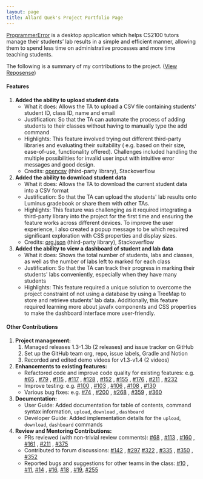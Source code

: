 ```yaml
---
layout: page
title: Allard Quek's Project Portfolio Page
---
```


[ProgrammerError](https://github.com/AY2122S1-CS2103-F09-3/tp) is a desktop application which helps CS2100 tutors manage
their students’ lab results in a simple and efficient manner, allowing them to spend less time on administrative
processes and more time teaching students.

The following is a summary of my contributions to the
project. ([View Reposense](https://nus-cs2103-ay2122s1.github.io/tp-dashboard/#breakdown=true&search=allardquek))

#### Features

1. **Added the ability to upload student data**
    - What it does: Allows the TA to upload a CSV file containing students' student ID, class ID, name and email
    - Justification: So that the TA can automate the process of adding students to their classes without having to
      manually type the add command
    - Highlights: This feature involved trying out different third-party libraries and evaluating their suitability (
      e.g. based on their size, ease-of-use, functionality offered). Challenges included handling the multiple
      possibilities for invalid user input with intuitive error messages and good design.
    - Credits: [opencsv](http://opencsv.sourceforge.net/) (third-party library), Stackoverflow
2. **Added the ability to download student data**
    - What it does: Allows the TA to download the current student data into a CSV format
    - Justification: So that the TA can upload the students' lab results onto Luminus gradebook or share them with other
      TAs.
    - Highlights: This feature was challenging as it required integrating a third-party library into the project for the
      first time and ensuring the feature works across different devices. To improve the user experience, I also created
      a popup message to be which required significant exploration with CSS properties and display sizes.
    - Credits: [org.json](https://mvnrepository.com/artifact/org.json/json) (third-party library), Stackoverflow
3. **Added the ability to view a dashboard of student and lab data**
    - What it does: Shows the total number of students, labs and classes, as well as the number of labs left to marked
      for each class
    - Justification: So that the TA can track their progress in marking their students' labs conveniently, especially
      when they have many students
    - Highlights: This feature required a unique solution to overcome the project constraint of not using a database
      by using a TreeMap to store and retrieve students' lab data. Additionally, this feature required
      learning more about javafx components and CSS properties to make the dashboard interface more user-friendly.

#### Other Contributions

1. **Project management:**
    1. Managed releases 1.3-1.3b (2 releases) and issue tracker on GitHub
    2. Set up the GitHub team org, repo, issue labels, Gradle and Notion
    3. Recorded and edited demo videos for v1.3-v1.4 (2 videos)
2. **Enhancements to existing features:**
    - Refactored code and improve code quality for existing features:
      e.g. [#65](https://github.com/AY2122S1-CS2103-F09-3/tp/pull/65)
      , [#79](https://github.com/AY2122S1-CS2103-F09-3/tp/pull/79/files)
      , [#115](https://github.com/AY2122S1-CS2103-F09-3/tp/pull/115)
      , [#117](https://github.com/AY2122S1-CS2103-F09-3/tp/pull/117)
      , [#128](https://github.com/AY2122S1-CS2103-F09-3/tp/pull/128)
      , [#152](https://github.com/AY2122S1-CS2103-F09-3/tp/pull/152)
      , [#155](https://github.com/AY2122S1-CS2103-F09-3/tp/pull/155)
      , [#176](https://github.com/AY2122S1-CS2103-F09-3/tp/pull/176)
      , [#211](https://github.com/AY2122S1-CS2103-F09-3/tp/pull/211)
      , [#232](https://github.com/AY2122S1-CS2103-F09-3/tp/pull/232)
    - Improve testing: e.g. [#100](https://github.com/AY2122S1-CS2103-F09-3/tp/pull/100)
      , [#103](https://github.com/AY2122S1-CS2103-F09-3/tp/pull/103)
      , [#106](https://github.com/AY2122S1-CS2103-F09-3/tp/pull/106/files)
      , [#108](https://github.com/AY2122S1-CS2103-F09-3/tp/pull/108/files)
      , [#130](https://github.com/AY2122S1-CS2103-F09-3/tp/pull/130/files)
    - Various bug fixes: e.g. [#74](https://github.com/AY2122S1-CS2103-F09-3/tp/pull/74)
      , [#200](https://github.com/AY2122S1-CS2103-F09-3/tp/pull/200)
      , [#268](https://github.com/AY2122S1-CS2103-F09-3/tp/pull/268)
      , [#359](https://github.com/AY2122S1-CS2103-F09-3/tp/pull/359/files)
      , [#360](https://github.com/AY2122S1-CS2103-F09-3/tp/pull/360/files)
3. **Documentation:**
    - User Guide: Added documentation for table of contents, command syntax information, `upload`, `download`
      , `dashboard`
    - Developer Guide: Added implementation details for the `upload`, `download`, `dashboard` commands
4. **Review and Mentoring Contributions:**
    - PRs reviewed (with non-trivial review comments): [#68](https://github.com/AY2122S1-CS2103-F09-3/tp/pull/68)
      , [#113](https://github.com/AY2122S1-CS2103-F09-3/tp/pull/113)
      , [#160](https://github.com/AY2122S1-CS2103-F09-3/tp/pull/160)
      , [#161](https://github.com/AY2122S1-CS2103-F09-3/tp/pull/161)
      , [#211](https://github.com/AY2122S1-CS2103-F09-3/tp/pull/211#issuecomment-950448914)
      , [#375](https://github.com/AY2122S1-CS2103-F09-3/tp/pull/375)
    - Contributed to forum discussions: [#142](https://github.com/nus-cs2103-AY2122S1/forum/issues/142)
      , [#297](https://github.com/nus-cs2103-AY2122S1/forum/issues/297) [#322](https://github.com/nus-cs2103-AY2122S1/forum/issues/322)
      , [#335](https://github.com/nus-cs2103-AY2122S1/forum/issues/335)
      , [#350](https://github.com/nus-cs2103-AY2122S1/forum/issues/350#issuecomment-954135759)
      , [#352](https://github.com/nus-cs2103-AY2122S1/forum/issues/352)
    - Reported bugs and suggestions for other teams in the class: [#10](https://github.com/AllardQuek/ped/issues/10)
      , [#11](https://github.com/AllardQuek/ped/issues/11), [#14](https://github.com/AllardQuek/ped/issues/14)
      , [#16](https://github.com/AllardQuek/ped/issues/16), [#18](https://github.com/AllardQuek/ped/issues/18)
      , [#19](https://github.com/AllardQuek/ped/issues/19), [#255](https://github.com/AY2122S1-CS2103-W14-1/tp/pull/255)
